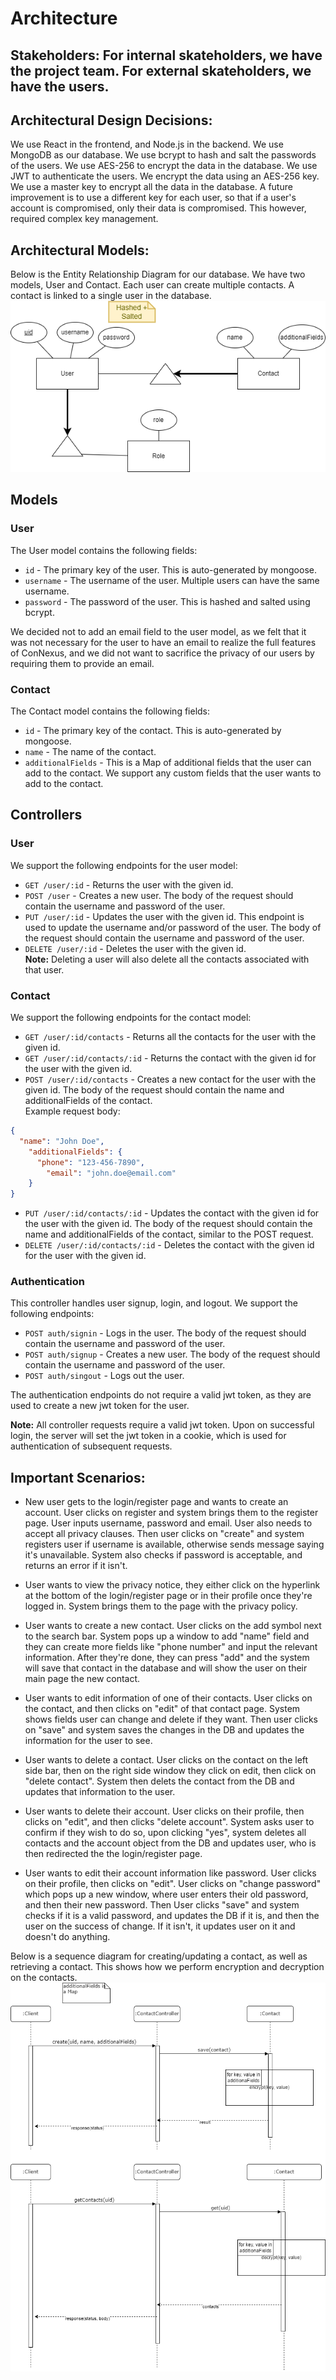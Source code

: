 # Architecture

## Stakeholders: For internal skateholders, we have the project team. For external skateholders, we have the users.

## Architectural Design Decisions:
We use React in the frontend, and Node.js in the backend. We use MongoDB as our database. We use bcrypt to hash and salt the passwords of the users. We use AES-256 to encrypt the data in the database. We use JWT to authenticate the users. We encrypt the data using an AES-256 key. We use a master key to encrypt all the data in the database. A future improvement is to use a different key for each user, so that if a user's account is compromised, only their data is compromised. This however, required complex key management.


## Architectural Models:

Below is the Entity Relationship Diagram for our database. We have two models, User and Contact. Each user can create multiple contacts. A contact is linked to a single user in the database.
![ER Schema](images/ER%20schema.png) 

## Models
### User
The User model contains the following fields:
* `id` - The primary key of the user. This is auto-generated by mongoose.
* `username` - The username of the user. Multiple users can have the same username.
* `password` - The password of the user. This is hashed and salted using bcrypt.

We decided not to add an email field to the user model, as we felt that it was not necessary for the user to have an email to realize the full features of ConNexus, and we did not want to sacrifice the privacy of our users by requiring them to provide an email.

### Contact
The Contact model contains the following fields:
* `id` - The primary key of the contact. This is auto-generated by mongoose.
* `name` - The name of the contact.
* `additionalFields` - This is a Map of additional fields that the user can add to the contact. We support any custom fields that the user wants to add to the contact.

## Controllers
### User
We support the following endpoints for the user model:
* `GET /user/:id` - Returns the user with the given id.
* `POST /user` - Creates a new user. The body of the request should contain the username and password of the user. <br>
* `PUT /user/:id` - Updates the user with the given id. This endpoint is used to update the username and/or password of the user. The body of the request should contain the username and password of the user.
* `DELETE /user/:id` - Deletes the user with the given id. <br>
**Note:** Deleting a user will also delete all the contacts associated with that user.


### Contact
We support the following endpoints for the contact model:
* `GET /user/:id/contacts` - Returns all the contacts for the user with the given id.
* `GET /user/:id/contacts/:id` - Returns the contact with the given id for the user with the given id.
* `POST /user/:id/contacts` - Creates a new contact for the user with the given id. The body of the request should contain the name and additionalFields of the contact. <br>
Example request body:
```json
{
  "name": "John Doe",
    "additionalFields": {
      "phone": "123-456-7890",
        "email": "john.doe@email.com"
    }
}
```
* `PUT /user/:id/contacts/:id` - Updates the contact with the given id for the user with the given id. The body of the request should contain the name and additionalFields of the contact, similar to the POST request.
* `DELETE /user/:id/contacts/:id` - Deletes the contact with the given id for the user with the given id.

### Authentication
This controller handles user signup, login, and logout. We support the following endpoints:
* `POST auth/signin` - Logs in the user. The body of the request should contain the username and password of the user. <br>
* `POST auth/signup` - Creates a new user. The body of the request should contain the username and password of the user. <br>
* `POST auth/singout` - Logs out the user. <br>

The authentication endpoints do not require a valid jwt token, as they are used to create a new jwt token for the user. <br>

**Note:** All controller requests require a valid jwt token. Upon on successful login, the server will set the jwt token in a cookie, which is used for authentication of subsequent requests.


## Important Scenarios: 
- New user gets to the login/register page and wants to create an account. User clicks on register and system brings them to the register page. User inputs username, password and email. User also needs to accept all privacy clauses. Then user clicks on "create" and system registers user if username is available, otherwise sends message saying it's unavailable. System also checks if password is acceptable, and returns an error if it isn't.

- User wants to view the privacy notice, they either click on the hyperlink at the bottom of the login/register page or in their profile once they're logged in. System brings them to the page with the privacy policy.

- User wants to create a new contact. User clicks on the add symbol next to the search bar. System pops up a window to add "name" field and they can create more fields like "phone number" and input the relevant information. After they're done, they can press "add" and the system will save that contact in the database and will show the user on their main page the new contact.

- User wants to edit information of one of their contacts. User clicks on the contact, and then clicks on "edit" of that contact page. System shows fields user can change and delete if they want. Then user clicks on "save" and system saves the changes in the DB and updates the information for the user to see.

- User wants to delete a contact. User clicks on the contact on the left side bar, then on the right side window they click on edit, then click on "delete contact". System then delets the contact from the DB and updates that information to the user.

- User wants to delete their account. User clicks on their profile, then clicks on "edit", and then clicks "delete account". System asks user to confirm if they wish to do so, upon clicking "yes", system deletes all contacts and the account object from the DB and updates user, who is then redirected the the login/register page.

- User wants to edit their account information like password. User clicks on their profile, then clicks on "edit". User clicks on "change password" which pops up a new window, where user enters their old password, and then their new password. Then User clicks "save" and system checks if it is a valid password, and updates the DB if it is, and then the user on the success of change. If it isn't, it updates user on it and doesn't do anything.

Below is a sequence diagram for creating/updating a contact, as well as retrieving a contact. This shows how we perform encryption and decryption on the contacts.
![Sequence Diagram](images/Sequence%20Diagram.png)